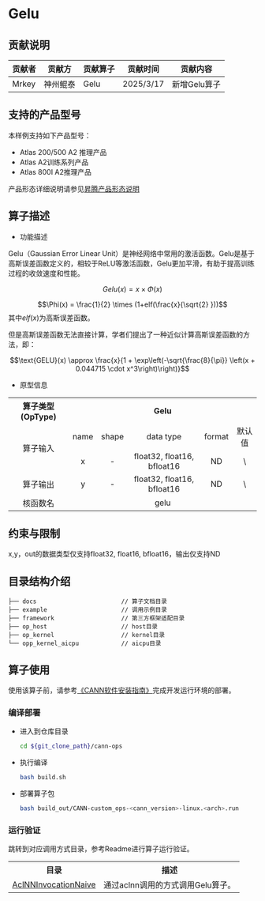 # Gelu
## 贡献说明
| 贡献者   | 贡献方  | 贡献算子 | 贡献时间      | 贡献内容     |
|-------|------|------|-----------|----------|
| Mrkey | 神州鲲泰 | Gelu | 2025/3/17 | 新增Gelu算子 |

## 支持的产品型号
本样例支持如下产品型号：
- Atlas 200/500 A2 推理产品
- Atlas A2训练系列产品
- Atlas 800I A2推理产品

产品形态详细说明请参见[昇腾产品形态说明](http://www.hiascend.com/document/redirect/CannCommunityProductForm)

## 算子描述

- 功能描述

Gelu（Gaussian Error Linear Unit）是神经网络中常用的激活函数。Gelu是基于高斯误差函数定义的，相较于ReLU等激活函数，Gelu更加平滑，有助于提高训练过程的收敛速度和性能。

$$Gelu(x) = x\times \Phi(x)$$

$$\Phi(x) = \frac{1}{2} \times (1+elf(\frac{x}{\sqrt{2} }))$$
其中$elf(x)$为高斯误差函数。

但是高斯误差函数无法直接计算，学者们提出了一种近似计算高斯误差函数的方法，即：

$$\text{GELU}(x) \approx \frac{x}{1 + \exp\left(-\sqrt{\frac{8}{\pi}} \left(x + 0.044715 \cdot x^3\right)\right)}$$

- 原型信息

<table>
<tr><th align="center">算子类型(OpType)</th><th colspan="5" align="center">Gelu</th></tr>
<tr><td rowspan="2" align="center">算子输入</td><td align="center">name</td><td align="center">shape</td><td align="center">data type</td><td align="center">format</td><td align="center">默认值</td></tr>

<tr><td align="center">x</td><td align="center">-</td><td align="center">float32, float16, bfloat16</td><td align="center">ND</td><td align="center">\</td></tr>

<tr><td rowspan="1" align="center">算子输出</td><td align="center">y</td><td align="center">-</td><td align="center">float32, float16, bfloat16</td><td align="center">ND</td><td align="center">\</td></tr>

<tr><td rowspan="1" align="center">核函数名</td><td colspan="5" align="center">gelu</td></td></tr>
</table>

## 约束与限制
x,y，out的数据类型仅支持float32, float16, bfloat16，输出仅支持ND

## 目录结构介绍
```
├── docs                        // 算子文档目录
├── example                     // 调用示例目录
├── framework                   // 第三方框架适配目录
├── op_host                     // host目录
├── op_kernel                   // kernel目录
└── opp_kernel_aicpu            // aicpu目录
```

## 算子使用
使用该算子前，请参考[《CANN软件安装指南》](https://hiascend.com/document/redirect/CannCommunityInstSoftware)完成开发运行环境的部署。

### 编译部署
  - 进入到仓库目录

    ```bash
    cd ${git_clone_path}/cann-ops
    ```

  - 执行编译

    ```bash
    bash build.sh
    ```

  - 部署算子包

    ```bash
    bash build_out/CANN-custom_ops-<cann_version>-linux.<arch>.run
    ```
    

### 运行验证
跳转到对应调用方式目录，参考Readme进行算子运行验证。
<table>
    <th>目录</th><th>描述</th>
    <tr>
        <td><a href="./examples/AclNNInvocationNaive"> AclNNInvocationNaive</td><td>通过aclnn调用的方式调用Gelu算子。</td>
    </tr>
</table>
